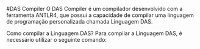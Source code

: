 #DAS Compiler
O DAS Compiler é um compilador desenvolvido com a ferramenta ANTLR4, que possui a capacidade de compilar uma linguagem de programação personalizada chamada Linguagem DAS.

Como compilar a Linguagem DAS?
Para compilar a Linguagem DAS, é necessário utilizar o seguinte comando:


